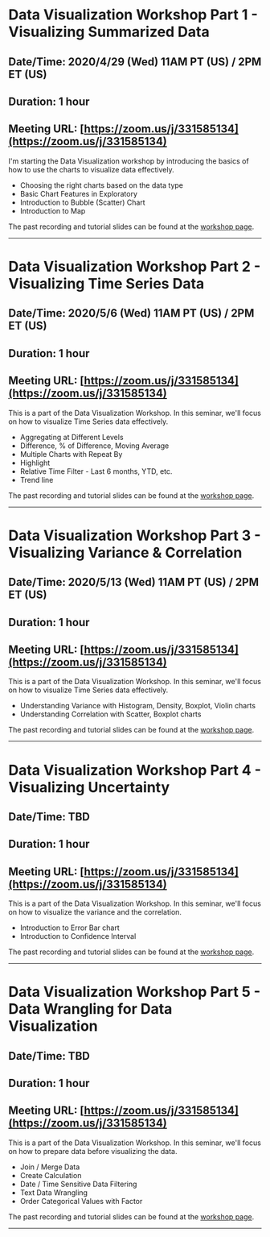 # Data Visualization Workshop Part 1 - Visualizing Summarized Data
## Date/Time: 2020/4/29 (Wed) 11AM PT (US) / 2PM ET (US)
## Duration: 1 hour
## Meeting URL: [https://zoom.us/j/331585134](https://zoom.us/j/331585134)

I'm starting the Data Visualization workshop by introducing the basics of how to use the charts to visualize data effectively.

* Choosing the right charts based on the data type
* Basic Chart Features in Exploratory
* Introduction to Bubble (Scatter) Chart
* Introduction to Map

The past recording and tutorial slides can be found at the [workshop page](https://exploratory.io/note/kanaugust/Data-Visualization-Workshop-YAZ6azM0MU).

----

# Data Visualization Workshop Part 2 - Visualizing Time Series Data
## Date/Time: 2020/5/6 (Wed) 11AM PT (US) / 2PM ET (US)
## Duration: 1 hour
## Meeting URL: [https://zoom.us/j/331585134](https://zoom.us/j/331585134)

This is a part of the Data Visualization Workshop. In this seminar, we'll focus on how to visualize Time Series data effectively.

* Aggregating at Different Levels
* Difference, % of Difference, Moving Average
* Multiple Charts with Repeat By
* Highlight
* Relative Time Filter - Last 6 months, YTD, etc.
* Trend line

The past recording and tutorial slides can be found at the [workshop page](https://exploratory.io/note/kanaugust/Data-Visualization-Workshop-YAZ6azM0MU).

----

# Data Visualization Workshop Part 3 - Visualizing Variance & Correlation
## Date/Time: 2020/5/13 (Wed) 11AM PT (US) / 2PM ET (US)
## Duration: 1 hour
## Meeting URL: [https://zoom.us/j/331585134](https://zoom.us/j/331585134)

This is a part of the Data Visualization Workshop. In this seminar, we'll focus on how to visualize Time Series data effectively.

* Understanding Variance with Histogram, Density, Boxplot, Violin charts
* Understanding Correlation with Scatter, Boxplot charts

The past recording and tutorial slides can be found at the [workshop page](https://exploratory.io/note/kanaugust/Data-Visualization-Workshop-YAZ6azM0MU).

----

# Data Visualization Workshop Part 4 - Visualizing Uncertainty
## Date/Time: TBD
## Duration: 1 hour
## Meeting URL: [https://zoom.us/j/331585134](https://zoom.us/j/331585134)

This is a part of the Data Visualization Workshop. In this seminar, we'll focus on how to visualize the variance and the correlation.

* Introduction to Error Bar chart
* Introduction to Confidence Interval

The past recording and tutorial slides can be found at the [workshop page](https://exploratory.io/note/kanaugust/Data-Visualization-Workshop-YAZ6azM0MU).

----

# Data Visualization Workshop Part 5 - Data Wrangling for Data Visualization
## Date/Time: TBD
## Duration: 1 hour
## Meeting URL: [https://zoom.us/j/331585134](https://zoom.us/j/331585134)

This is a part of the Data Visualization Workshop. In this seminar, we'll focus on how to prepare data before visualizing the data.

* Join / Merge Data
* Create Calculation
* Date / Time Sensitive Data Filtering
* Text Data Wrangling
* Order Categorical Values with Factor 

The past recording and tutorial slides can be found at the [workshop page](https://exploratory.io/note/kanaugust/Data-Visualization-Workshop-YAZ6azM0MU).

----
